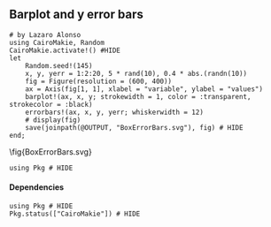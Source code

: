 <!--This file was generated, do not modify it.-->
## Barplot and y error bars

````julia:ex1
# by Lazaro Alonso
using CairoMakie, Random
CairoMakie.activate!() #HIDE
let
    Random.seed!(145)
    x, y, yerr = 1:2:20, 5 * rand(10), 0.4 * abs.(randn(10))
    fig = Figure(resolution = (600, 400))
    ax = Axis(fig[1, 1], xlabel = "variable", ylabel = "values")
    barplot!(ax, x, y; strokewidth = 1, color = :transparent, strokecolor = :black)
    errorbars!(ax, x, y, yerr; whiskerwidth = 12)
    # display(fig)
    save(joinpath(@OUTPUT, "BoxErrorBars.svg"), fig) # HIDE
end;
````

\fig{BoxErrorBars.svg}

````julia:ex2
using Pkg # HIDE
````

#### Dependencies

````julia:ex3
using Pkg # HIDE
Pkg.status(["CairoMakie"]) # HIDE
````

